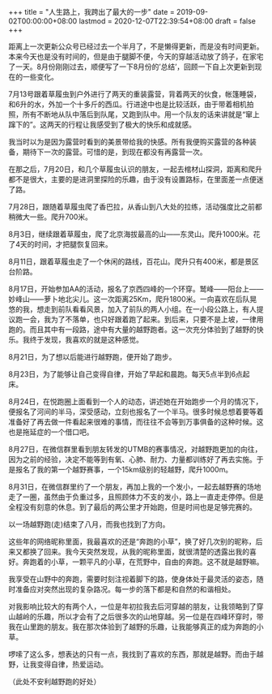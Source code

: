 +++
title = "人生路上，我跨出了最大的一步"
date = 2019-09-02T00:00:00+08:00
lastmod = 2020-12-07T22:39:54+08:00
draft = false
+++

距离上一次更新公众号已经过去一个半月了，不是懒得更新，而是没有时间更新。本来今天也是没有时间的，但是由于腿脚不便，今天的穿越活动放了鸽子，在家宅了一天。8月份刚刚过去，顺便写了一下8月份的’总结’，回顾一下自上次更新到现在的一些变化。

7月13号跟着草履虫到户外进行了两天的重装露营，背着两天的伙食，帐篷睡袋，和6升的水，外加一个十多斤的西瓜。行进途中也是比较活跃，由于带着相机拍照，所有不断地从队中落后到队尾，又跑到队中。用一个队友的话来讲就是“窜上蹿下的”。这两天的行程让我感受到了极大的快乐和成就感。

我当时以为是因为露营时看到的美景带给我的快感。所有我便购买露营的各种装备，期待下一次的露营。可惜的是，到现在都没有再露营一次。

在那之后，7月20日，和几个草履虫认识的朋友，一起去棺材山探洞，距离和爬升都不是很大，主要的是进洞里探险的乐趣，由于没有设置路标，在里面差一点便迷了路。

7月28日，跟随着草履虫爬了香巴拉，从香山到八大处的拉练，活动强度比之前都稍微大一些。爬升700米。

8月3日，继续跟着草履虫，爬了北京海拔最高的山——东灵山。爬升1000米。花了4天的时间，才把腿恢复回来。

8月11日，跟着草履虫走了一个休闲的路线，百花山。爬升只有400米，都是景区台阶路。

8月17日，开始参加AA的活动，报名了京西四峰的一个环穿。鹫峰——阳台上——妙峰山——萝卜地北尖儿。这一次距离25Km，爬升1800米。一向喜欢在后队晃悠的我，想走到前队看看风景，加入了前队的两人小组。在一小段公路上，有人提议跑一会，我为了不落单，也只好跟着跑了起来。到后来，只要不是上坡，一律用跑的。而且其中有一段路，途中有大量的越野跑者。这一次充分体验到了越野的快乐。我终于发现，我喜欢的就是这种感觉。

8月21日，为了想以后能进行越野跑，便开始了跑步。

8月23日，为了能够让自己变得自律，开始了早起和晨跑。每天5点半到6点起床。

8月24日，在悦跑圈上面看到一个人的动态，讲述她在开始跑步一个月的情况下，便报名了河间的半马，深受感动，立刻也报名了一个半马。很多时候总想着要等着准备好了再去做一件看起来很难的事情，而往往不会等到万事俱备的这种时候。这也是拖延症的一个借口吧。

8月27日，在微信群里看到朋友转发的UTMB的赛事情况，对越野跑更加的向往，因为之前的经验，决定不能等到有氧、心肺、耐力、力量都训练好了再去实施。于是报名了我的第一个越野赛事，一个15km级别的轻越野，爬升1000m。

8月31日，在微信群里约了一个朋友，再加上我的一个发小，一起去越野赛的场地走了一圈，虽然由于负重过多，且照顾体力不支的发小，路上一直走走停停。但是全程没有刻意的休息。到了最后的两公里才开始跑，但是时间也是足够完赛的。

以一场越野跑(走)结束了八月，而我也找到了方向。

这些年的网络昵称里面，我最喜欢的还是“奔跑的小草”，换了好几次别的昵称，后来又都换了回来。我今天突然发现，从我的昵称里面，就很清楚的透露出我的喜好。奔跑着的小草，一颗平凡的小草，在荒野中，自由的奔跑。这不就是越野嘛。

我享受在山野中的奔跑，需要时刻注视着脚下的路，使身体处于最灵活的姿态，随时准备应对突然出现的复杂路况。每一步的落下都是和自然的和谐相处。

对我影响比较大的有两个人，一位是年初拉我去后河穿越的朋友，让我领略到了穿山越岭的乐趣，所以才会有了之后很多次的山地穿越。另一位是在四峰环穿时，带我在山里跑的朋友。我在那次体验到了越野的乐趣，让我能够真正的成为奔跑的小草。

啰嗦了这么多，想表达的只有一点，我找到了喜欢的东西，那就是越野。而由于越野，让我变得自律，热爱运动。

（此处不安利越野跑的好处）